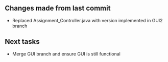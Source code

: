 ## Changes made from last commit


- Replaced Assignment_Controller.java with version implemented in GUI2 branch


## Next tasks


- Merge GUI branch and ensure GUI is still functional
